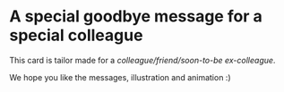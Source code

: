 # A special goodbye message for a special colleague

This card is tailor made for a <i>colleague/friend/soon-to-be ex-colleague</i>.
<p>We hope you like the messages, illustration and animation :)</p>
